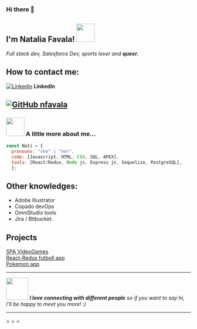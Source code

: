 ### Hi there 👋

<h2> I'm Natalia Favala! <img src="https://media.giphy.com/media/mGcNjsfWAjY5AEZNw6/giphy.gif" width="50"></h2>



 _Full stack dev, Salesforce Dev, sports lover and **queer**._

## How to contact me:
[![Linkedin](https://img.shields.io/badge/-blue?style=flat-square&logo=Linkedin&logoColor=white&link=https://www.linkedin.com/in/natalia-favala/)](https://www.linkedin.com/in/natalia-favala-fullstack/) **LinkedIn** </br>

[![GitHub nfavala](https://img.shields.io/github/followers/nfavala?label=follow&style=social)](https://github.com/nfavala)
---

### <img src="https://media.giphy.com/media/VgCDAzcKvsR6OM0uWg/giphy.gif" width="50"> A little more about me...  

```javascript
const Nati = {
  pronouns: "she" | "her",
  code: [Javascript, HTML, CSS, SQL, APEX],
  tools: [React/Redux, Node js, Express js, Sequelize, PostgreSQL],
  };
```
## Other knowledges:

* Adobe Illustrator
* Copado devOps
* OmniStudio tools
* Jira / Bitbucket.


## Projects

[SPA VideoGames](https://github.com/nfavala/SPA-Videogames)<br>
[React-Redux futboll app](https://github.com/nfavala/futbol-dt)<br>
[Pokemon app](https://github.com/nfavala/App-Pokemon)<br>
__________

<img src="https://media.giphy.com/media/LnQjpWaON8nhr21vNW/giphy.gif" width="60"> <em><b>I love connecting with different people</b> so if you want to say hi, I'll be happy to meet you more!</b> :)</em>

---

⭐️
⭐️
⭐️
